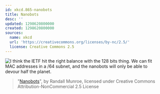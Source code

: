 ```yaml
---
id: xkcd.865-nanobots
title: Nanobots
desc: ''
updated: 1298620800000
created: 1298620800000
sources:
  name: xkcd
  url: 'https://creativecommons.org/licenses/by-nc/2.5/'
  license: Creative Commons 2.5
---
```

![I think the IETF hit the right balance with the 128 bits thing. We can fit MAC addresses in a /64 subnet, and the nanobots will only be able to devour half the planet.](https://imgs.xkcd.com/comics/nanobots.png)
> "[Nanobots](https://xkcd.com/865/)", by Randall Munroe, licensed under Creative Commons Attribution-NonCommercial 2.5 License
